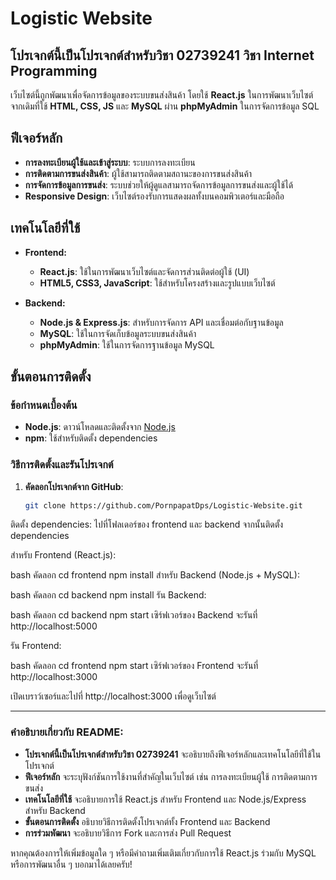 # Logistic Website

## **โปรเจกต์นี้เป็นโปรเจกต์สำหรับวิชา 02739241 วิชา Internet Programming**  
เว็บไซต์นี้ถูกพัฒนาเพื่อจัดการข้อมูลของระบบขนส่งสินค้า โดยใช้ **React.js** ในการพัฒนาเว็บไซต์ จากเดิมที่ใช้ **HTML, CSS, JS** และ **MySQL** ผ่าน **phpMyAdmin** ในการจัดการข้อมูล SQL

## **ฟีเจอร์หลัก**
- **การลงทะเบียนผู้ใช้และเข้าสู่ระบบ**: ระบบการลงทะเบียน
- **การติดตามการขนส่งสินค้า**: ผู้ใช้สามารถติดตามสถานะของการขนส่งสินค้า
- **การจัดการข้อมูลการขนส่ง**: ระบบช่วยให้ผู้ดูแลสามารถจัดการข้อมูลการขนส่งและผู้ใช้ได้
- **Responsive Design**: เว็บไซต์รองรับการแสดงผลทั้งบนคอมพิวเตอร์และมือถือ


## **เทคโนโลยีที่ใช้**
- **Frontend:**
  - **React.js**: ใช้ในการพัฒนาเว็บไซต์และจัดการส่วนติดต่อผู้ใช้ (UI)
  - **HTML5, CSS3, JavaScript**: ใช้สำหรับโครงสร้างและรูปแบบเว็บไซต์


- **Backend:**
  - **Node.js & Express.js**: สำหรับการจัดการ API และเชื่อมต่อกับฐานข้อมูล
  - **MySQL**: ใช้ในการจัดเก็บข้อมูลระบบขนส่งสินค้า
  - **phpMyAdmin**: ใช้ในการจัดการฐานข้อมูล MySQL

## **ขั้นตอนการติดตั้ง**

### **ข้อกำหนดเบื้องต้น**
- **Node.js**: ดาวน์โหลดและติดตั้งจาก [Node.js](https://nodejs.org/)
- **npm**: ใช้สำหรับติดตั้ง dependencies

### **วิธีการติดตั้งและรันโปรเจกต์**

1. **คัดลอกโปรเจกต์จาก GitHub**:
   ```bash
   git clone https://github.com/PornpapatDps/Logistic-Website.git

ติดตั้ง dependencies: ไปที่โฟลเดอร์ของ frontend และ backend จากนั้นติดตั้ง dependencies

สำหรับ Frontend (React.js):

bash
คัดลอก
cd frontend
npm install
สำหรับ Backend (Node.js + MySQL):

bash
คัดลอก
cd backend
npm install
รัน Backend:

bash
คัดลอก
cd backend
npm start
เซิร์ฟเวอร์ของ Backend จะรันที่ http://localhost:5000

รัน Frontend:

bash
คัดลอก
cd frontend
npm start
เซิร์ฟเวอร์ของ Frontend จะรันที่ http://localhost:3000

เปิดเบราว์เซอร์และไปที่ http://localhost:3000 เพื่อดูเว็บไซต์


---

### คำอธิบายเกี่ยวกับ **README**:
- **โปรเจกต์นี้เป็นโปรเจกต์สำหรับวิชา 02739241** จะอธิบายถึงฟีเจอร์หลักและเทคโนโลยีที่ใช้ในโปรเจกต์
- **ฟีเจอร์หลัก** จะระบุฟังก์ชันการใช้งานที่สำคัญในเว็บไซต์ เช่น การลงทะเบียนผู้ใช้ การติดตามการขนส่ง
- **เทคโนโลยีที่ใช้** จะอธิบายการใช้ React.js สำหรับ Frontend และ Node.js/Express สำหรับ Backend
- **ขั้นตอนการติดตั้ง** อธิบายวิธีการติดตั้งโปรเจกต์ทั้ง Frontend และ Backend
- **การร่วมพัฒนา** จะอธิบายวิธีการ Fork และการส่ง Pull Request

หากคุณต้องการให้เพิ่มข้อมูลใด ๆ หรือมีคำถามเพิ่มเติมเกี่ยวกับการใช้ React.js ร่วมกับ MySQL หรือการพัฒนาอื่น ๆ บอกมาได้เลยครับ!

